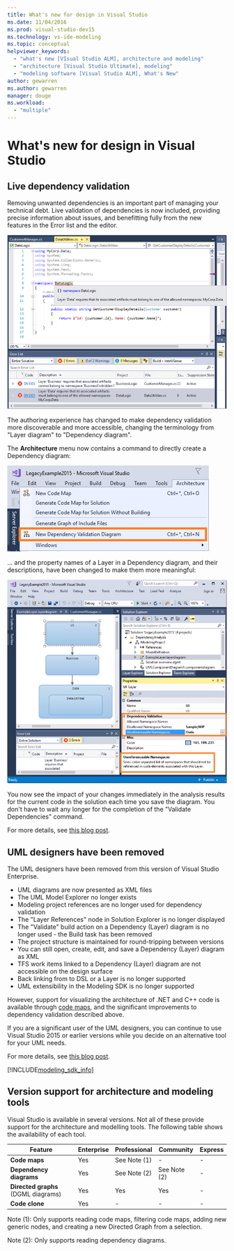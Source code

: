 ```yaml
---
title: What's new for design in Visual Studio
ms.date: 11/04/2016
ms.prod: visual-studio-dev15
ms.technology: vs-ide-modeling
ms.topic: conceptual
helpviewer_keywords:
  - "what's new [VIsual Studio ALM], architecture and modeling"
  - "architecture [Visual Studio Ultimate], modeling"
  - "modeling software [Visual Studio ALM], What's New"
author: gewarren
ms.author: gewarren
manager: douge
ms.workload:
  - "multiple"
---
```

# What's new for design in Visual Studio

## Live dependency validation

Removing unwanted dependencies is an important part of managing your technical debt. Live validation of dependencies is now included, providing precise information about issues, and benefitting fully from the new features in the Error list and the editor.

![Live dependency validation in action](media/dep-validation-whatsnew-01.png)

The authoring experience has changed to make dependency validation more discoverable and more accessible, changing the terminology from "Layer diagram" to "Dependency diagram".

The **Architecture** menu now contains a command to directly create a Dependency diagram:

![Live dependency item on Architecture menu](media/dep-validation-whatsnew-02.png)

... and the property names of a Layer in a Dependency diagram, and their descriptions, have been changed to make them more meaningful:

![Live dependency updated property names](media/dep-validation-whatsnew-03.png)

You now see the impact of your changes immediately in the analysis results for the current code in the solution each time you save the diagram. You don't have to wait any longer for the completion of the "Validate Dependencies" command.

For more details, see [this blog post](https://blogs.msdn.microsoft.com/visualstudioalm/2016/10/07/live-architecture-dependency-validation-in-visual-studio-15-preview-5/).

## UML designers have been removed

The UML designers have been removed from this version of Visual Studio Enterprise.

* UML diagrams are now presented as XML files
* The UML Model Explorer no longer exists
* Modeling project references are no longer used for dependency validation
* The "Layer References" node in Solution Explorer is no longer displayed
* The "Validate" build action on a Dependency (Layer) diagram is no longer used - the Build task has been removed
* The project structure is maintained for round-tripping between versions
* You can still open, create, edit, and save a Dependency (Layer) diagram as XML
* TFS work items linked to a Dependency (Layer) diagram are not accessible on the design surface
* Back linking from to DSL or a Layer is no longer supported
* UML extensibility in the Modeling SDK is no longer supported

However, support for visualizing the architecture of .NET and C++ code is available through [code maps](map-dependencies-across-your-solutions.md), and the significant improvements to dependency validation described above.

If you are a significant user of the UML designers, you can continue to use Visual Studio 2015 or earlier versions while you decide on an alternative tool for your UML needs.

For more details, see [this blog post](https://blogs.msdn.microsoft.com/visualstudioalm/2016/10/14/uml-designers-have-been-removed-layer-designer-now-supports-live-architectural-analysis/).

[!INCLUDE[modeling_sdk_info](includes/modeling_sdk_info.md)]

<a name="VersionSupport"></a>
## Version support for architecture and modeling tools

Visual Studio is available in several versions. Not all of these provide support for the architecture and modelling tools. The following table shows the availability of each tool.

|**Feature**|**Enterprise**|**Professional**|**Community**|**Express**|
|-----------------|--------------------|----------------------|-------------------|-----------------|
|**Code maps**|Yes|See Note (1)|-|-|
|**Dependency diagrams**|Yes|See Note (2)|See Note (2)|-|
|**Directed graphs** (DGML diagrams)|Yes|Yes|Yes|-|
|**Code clone**|Yes|-|-|-|

Note (1): Only supports reading code maps, filtering code maps, adding new generic nodes, and creating a new Directed Graph from a selection.

Note (2): Only supports reading dependency diagrams.
